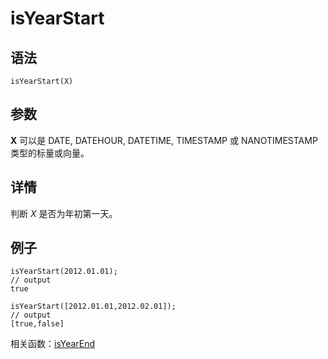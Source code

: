 # isYearStart

## 语法

`isYearStart(X)`

## 参数

**X** 可以是 DATE, DATEHOUR, DATETIME, TIMESTAMP 或 NANOTIMESTAMP
类型的标量或向量。

## 详情

判断 *X* 是否为年初第一天。

## 例子

```
isYearStart(2012.01.01);
// output
true

isYearStart([2012.01.01,2012.02.01]);
// output
[true,false]
```

相关函数：[isYearEnd](isYearEnd.html)

